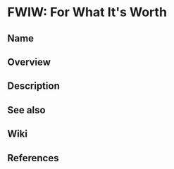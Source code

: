 # FWIW: For What It's Worth

## Name

## Overview

## Description

## See also

## Wiki

## References
